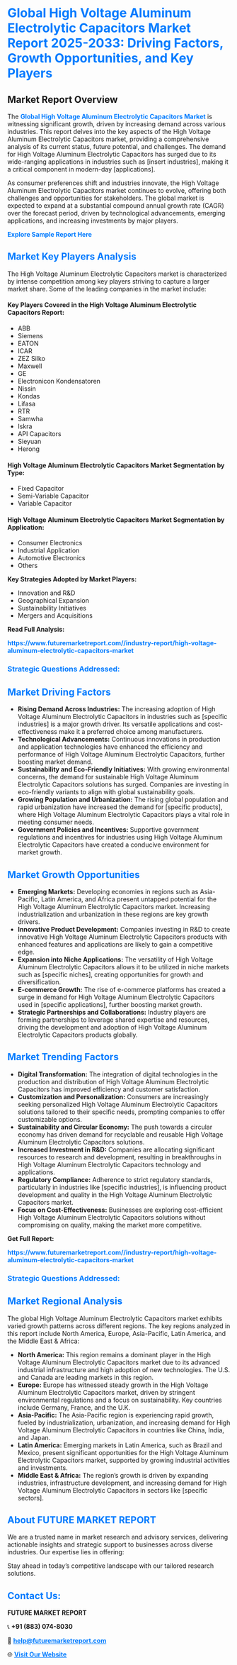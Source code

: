 <h1 style="color: #007BFF;">Global High Voltage Aluminum Electrolytic Capacitors Market Report 2025-2033: Driving Factors, Growth Opportunities, and Key Players</h1>

<section id="overview">
<h2>Market Report Overview</h2>
<p>The <a href="https://www.futuremarketreport.com//industry-report/high-voltage-aluminum-electrolytic-capacitors-market" style="color: #007BFF; text-decoration: none;"><strong>Global High Voltage Aluminum Electrolytic Capacitors Market</strong></a> is witnessing significant growth, driven by increasing demand across various industries. This report delves into the key aspects of the High Voltage Aluminum Electrolytic Capacitors market, providing a comprehensive analysis of its current status, future potential, and challenges. The demand for High Voltage Aluminum Electrolytic Capacitors has surged due to its wide-ranging applications in industries such as [insert industries], making it a critical component in modern-day [applications].</p>
<p>As consumer preferences shift and industries innovate, the High Voltage Aluminum Electrolytic Capacitors market continues to evolve, offering both challenges and opportunities for stakeholders. The global market is expected to expand at a substantial compound annual growth rate (CAGR) over the forecast period, driven by technological advancements, emerging applications, and increasing investments by major players.</p>
</section>

<section id="overview">
<p><a href="https://www.futuremarketreport.com//request-sample/reportId=92678" style="color: #007BFF; text-decoration: none;"><strong>Explore Sample Report Here</strong></a></p>
</section>

<section id="key-players">
<h2 style="color: #007BFF;">Market Key Players Analysis</h2>
<p>The High Voltage Aluminum Electrolytic Capacitors market is characterized by intense competition among key players striving to capture a larger market share. Some of the leading companies in the market include:</p>
<h4>Key Players Covered in the High Voltage Aluminum Electrolytic Capacitors Report:</h4>
<ul><li>ABB</li><li>Siemens</li><li>EATON</li><li>ICAR</li><li>ZEZ Silko</li><li>Maxwell</li><li>GE</li><li>Electronicon Kondensatoren</li><li>Nissin</li><li>Kondas</li><li>Lifasa</li><li>RTR</li><li>Samwha</li><li>Iskra</li><li>API Capacitors</li><li>Sieyuan</li><li>Herong</li></ul>
<h4>High Voltage Aluminum Electrolytic Capacitors Market Segmentation by Type:</h4>
<ul><li>Fixed Capacitor</li><li>Semi-Variable Capacitor</li><li>Variable Capacitor</li></ul>

<h4>High Voltage Aluminum Electrolytic Capacitors Market Segmentation by Application:</h4>
<ul><li>Consumer Electronics</li><li>Industrial Application</li><li>Automotive Electronics</li><li>Others</li></ul>
<p><strong>Key Strategies Adopted by Market Players:</strong></p>
<ul>
<li>Innovation and R&D</li>
<li>Geographical Expansion</li>
<li>Sustainability Initiatives</li>
<li>Mergers and Acquisitions</li>
</ul>
</section>

<section>
<p><strong>Read Full Analysis: </strong></p><a href="https://www.futuremarketreport.com//industry-report/high-voltage-aluminum-electrolytic-capacitors-market" style="color: #007BFF; text-decoration: none;"><strong>https://www.futuremarketreport.com//industry-report/high-voltage-aluminum-electrolytic-capacitors-market</strong></a>
<h3 style="color: #007BFF;">Strategic Questions Addressed:</h3>
</section>

<section id="driving-factors">
<h2 style="color: #007BFF;">Market Driving Factors</h2>
<ul>
<li><strong>Rising Demand Across Industries:</strong> The increasing adoption of High Voltage Aluminum Electrolytic Capacitors in industries such as [specific industries] is a major growth driver. Its versatile applications and cost-effectiveness make it a preferred choice among manufacturers.</li>
<li><strong>Technological Advancements:</strong> Continuous innovations in production and application technologies have enhanced the efficiency and performance of High Voltage Aluminum Electrolytic Capacitors, further boosting market demand.</li>
<li><strong>Sustainability and Eco-Friendly Initiatives:</strong> With growing environmental concerns, the demand for sustainable High Voltage Aluminum Electrolytic Capacitors solutions has surged. Companies are investing in eco-friendly variants to align with global sustainability goals.</li>
<li><strong>Growing Population and Urbanization:</strong> The rising global population and rapid urbanization have increased the demand for [specific products], where High Voltage Aluminum Electrolytic Capacitors plays a vital role in meeting consumer needs.</li>
<li><strong>Government Policies and Incentives:</strong> Supportive government regulations and incentives for industries using High Voltage Aluminum Electrolytic Capacitors have created a conducive environment for market growth.</li>
</ul>
</section>

<section id="growth-opportunities">
<h2 style="color: #007BFF;">Market Growth Opportunities</h2>
<ul>
<li><strong>Emerging Markets:</strong> Developing economies in regions such as Asia-Pacific, Latin America, and Africa present untapped potential for the High Voltage Aluminum Electrolytic Capacitors market. Increasing industrialization and urbanization in these regions are key growth drivers.</li>
<li><strong>Innovative Product Development:</strong> Companies investing in R&D to create innovative High Voltage Aluminum Electrolytic Capacitors products with enhanced features and applications are likely to gain a competitive edge.</li>
<li><strong>Expansion into Niche Applications:</strong> The versatility of High Voltage Aluminum Electrolytic Capacitors allows it to be utilized in niche markets such as [specific niches], creating opportunities for growth and diversification.</li>
<li><strong>E-commerce Growth:</strong> The rise of e-commerce platforms has created a surge in demand for High Voltage Aluminum Electrolytic Capacitors used in [specific applications], further boosting market growth.</li>
<li><strong>Strategic Partnerships and Collaborations:</strong> Industry players are forming partnerships to leverage shared expertise and resources, driving the development and adoption of High Voltage Aluminum Electrolytic Capacitors products globally.</li>
</ul>
</section>

<section id="trending-factors">
<h2 style="color: #007BFF;">Market Trending Factors</h2>
<ul>
<li><strong>Digital Transformation:</strong> The integration of digital technologies in the production and distribution of High Voltage Aluminum Electrolytic Capacitors has improved efficiency and customer satisfaction.</li>
<li><strong>Customization and Personalization:</strong> Consumers are increasingly seeking personalized High Voltage Aluminum Electrolytic Capacitors solutions tailored to their specific needs, prompting companies to offer customizable options.</li>
<li><strong>Sustainability and Circular Economy:</strong> The push towards a circular economy has driven demand for recyclable and reusable High Voltage Aluminum Electrolytic Capacitors solutions.</li>
<li><strong>Increased Investment in R&D:</strong> Companies are allocating significant resources to research and development, resulting in breakthroughs in High Voltage Aluminum Electrolytic Capacitors technology and applications.</li>
<li><strong>Regulatory Compliance:</strong> Adherence to strict regulatory standards, particularly in industries like [specific industries], is influencing product development and quality in the High Voltage Aluminum Electrolytic Capacitors market.</li>
<li><strong>Focus on Cost-Effectiveness:</strong> Businesses are exploring cost-efficient High Voltage Aluminum Electrolytic Capacitors solutions without compromising on quality, making the market more competitive.</li>
</ul>
</section>

<section>
<p><strong>Get Full Report: </strong></p><a href="https://www.futuremarketreport.com//industry-report/high-voltage-aluminum-electrolytic-capacitors-market" style="color: #007BFF; text-decoration: none;"><strong>https://www.futuremarketreport.com//industry-report/high-voltage-aluminum-electrolytic-capacitors-market</strong></a>
<h3 style="color: #007BFF;">Strategic Questions Addressed:</h3>
</section>


<section id="regional-analysis">
<h2 style="color: #007BFF;">Market Regional Analysis</h2>
<p>The global High Voltage Aluminum Electrolytic Capacitors market exhibits varied growth patterns across different regions. The key regions analyzed in this report include North America, Europe, Asia-Pacific, Latin America, and the Middle East & Africa:</p>
<ul>
<li><strong>North America:</strong> This region remains a dominant player in the High Voltage Aluminum Electrolytic Capacitors market due to its advanced industrial infrastructure and high adoption of new technologies. The U.S. and Canada are leading markets in this region.</li>
<li><strong>Europe:</strong> Europe has witnessed steady growth in the High Voltage Aluminum Electrolytic Capacitors market, driven by stringent environmental regulations and a focus on sustainability. Key countries include Germany, France, and the U.K.</li>
<li><strong>Asia-Pacific:</strong> The Asia-Pacific region is experiencing rapid growth, fueled by industrialization, urbanization, and increasing demand for High Voltage Aluminum Electrolytic Capacitors in countries like China, India, and Japan.</li>
<li><strong>Latin America:</strong> Emerging markets in Latin America, such as Brazil and Mexico, present significant opportunities for the High Voltage Aluminum Electrolytic Capacitors market, supported by growing industrial activities and investments.</li>
<li><strong>Middle East & Africa:</strong> The region’s growth is driven by expanding industries, infrastructure development, and increasing demand for High Voltage Aluminum Electrolytic Capacitors in sectors like [specific sectors].</li>
</ul>
</section>

<footer>
<h2 style="color: #007BFF;">About FUTURE MARKET REPORT</h2>
<p>We are a trusted name in market research and advisory services, delivering actionable insights and strategic support to businesses across diverse industries. Our expertise lies in offering:</p>

<p>Stay ahead in today’s competitive landscape with our tailored research solutions.</p>

<h2 style="color: #007BFF;">Contact Us:</h2>
<p><strong>FUTURE MARKET REPORT</strong></p>
<p>📞 <strong>+91 (883) 074-8030</strong></p>
<p>📧 <strong><a href="mailto:help@futuremarketreport.com" style="color: #007BFF;">help@futuremarketreport.com</a></strong></p>
<p>🌐 <strong><a href="https://www.futuremarketreport.com/" style="color: #007BFF;">Visit Our Website</a></strong></p>
</footer>